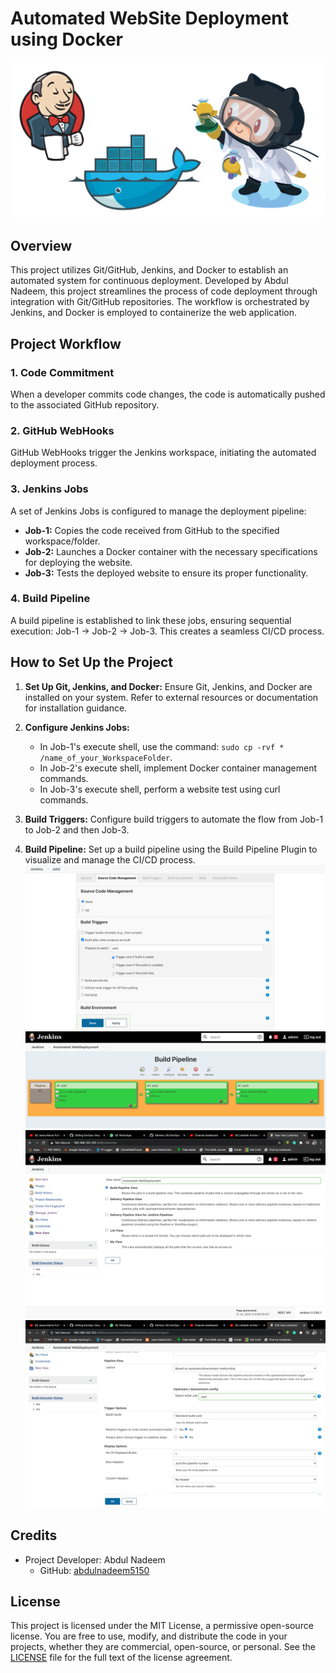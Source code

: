 # Automated WebSite Deployment using Docker

![](images/Git-Docker-Jenkins.png)


## Overview

This project utilizes Git/GitHub, Jenkins, and Docker to establish an automated system for continuous deployment. Developed by Abdul Nadeem, this project streamlines the process of code deployment through integration with Git/GitHub repositories. The workflow is orchestrated by Jenkins, and Docker is employed to containerize the web application.

## Project Workflow

### 1. Code Commitment

When a developer commits code changes, the code is automatically pushed to the associated GitHub repository.

### 2. GitHub WebHooks

GitHub WebHooks trigger the Jenkins workspace, initiating the automated deployment process.

### 3. Jenkins Jobs

A set of Jenkins Jobs is configured to manage the deployment pipeline:

- **Job-1:** Copies the code received from GitHub to the specified workspace/folder.
- **Job-2:** Launches a Docker container with the necessary specifications for deploying the website.
- **Job-3:** Tests the deployed website to ensure its proper functionality.

### 4. Build Pipeline

A build pipeline is established to link these jobs, ensuring sequential execution: Job-1 -> Job-2 -> Job-3. This creates a seamless CI/CD process.

## How to Set Up the Project

1. **Set Up Git, Jenkins, and Docker:**
   Ensure Git, Jenkins, and Docker are installed on your system. Refer to external resources or documentation for installation guidance.

2. **Configure Jenkins Jobs:**
   - In Job-1's execute shell, use the command: `sudo cp -rvf * /name_of_your_WorkspaceFolder`.
   - In Job-2's execute shell, implement Docker container management commands.
   - In Job-3's execute shell, perform a website test using curl commands.

3. **Build Triggers:**
   Configure build triggers to automate the flow from Job-1 to Job-2 and then Job-3.

4. **Build Pipeline:**
   Set up a build pipeline using the Build Pipeline Plugin to visualize and manage the CI/CD process.
![](images/Trigger.png)<br>
![](images/Build%20Pipeline.png)<br>
![](images/pipeline-1.png)<br>
![](images/pipeline-2.png)<br>

## Credits

- Project Developer: Abdul Nadeem
  - GitHub: [abdulnadeem5150](https://github.com/abdulnadeem5150)

## License

This project is licensed under the MIT License, a permissive open-source license. You are free to use, modify, and distribute the code in your projects, whether they are commercial, open-source, or personal. See the [LICENSE](LICENSE.md) file for the full text of the license agreement.


